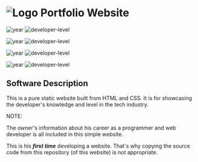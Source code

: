 # ![Logo](raw-data/icons/favicon.ico) Portfolio Website

![year](https://img.shields.io/badge/year-2022-blue) ![developer-level](https://img.shields.io/badge/developer--level-beginner-yellow)

![year](https://img.shields.io/badge/year-2023-blue) ![developer-level](https://img.shields.io/badge/developer--level-beginner-yellow)

![year](https://img.shields.io/badge/year-2024-blue) ![developer-level](https://img.shields.io/badge/developer--level-mid--level-green)

![year](https://img.shields.io/badge/year-2025-blue) ![developer-level](https://img.shields.io/badge/developer--level-mid--level-green)

## Software Description

This is a pure static website built from HTML and CSS. It is for showcasing the developer's knowledge and level in the tech industry.

NOTE:

The owner's information about his career as a programmer and web developer is all included in this simple website.

This is his ***first time*** developing a website. That's why copying the source code from this repository (of this website) is not appropriate.